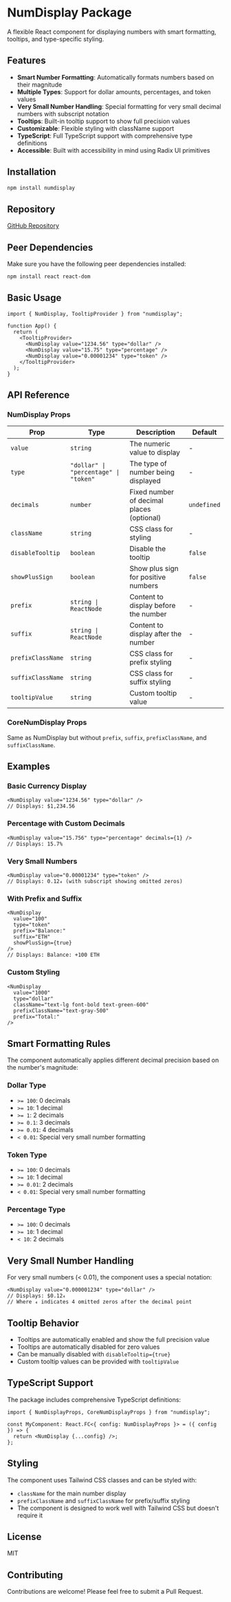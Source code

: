 # NumDisplay Package

A flexible React component for displaying numbers with smart formatting, tooltips, and type-specific styling.

## Features

- **Smart Number Formatting**: Automatically formats numbers based on their magnitude
- **Multiple Types**: Support for dollar amounts, percentages, and token values
- **Very Small Number Handling**: Special formatting for very small decimal numbers with subscript notation
- **Tooltips**: Built-in tooltip support to show full precision values
- **Customizable**: Flexible styling with className support
- **TypeScript**: Full TypeScript support with comprehensive type definitions
- **Accessible**: Built with accessibility in mind using Radix UI primitives

## Installation

```bash
npm install numdisplay
```

## Repository

[GitHub Repository](https://github.com/abdulhaseeb13mar/NumDisplay)

## Peer Dependencies

Make sure you have the following peer dependencies installed:

```bash
npm install react react-dom
```

## Basic Usage

```tsx
import { NumDisplay, TooltipProvider } from "numdisplay";

function App() {
  return (
    <TooltipProvider>
      <NumDisplay value="1234.56" type="dollar" />
      <NumDisplay value="15.75" type="percentage" />
      <NumDisplay value="0.00001234" type="token" />
    </TooltipProvider>
  );
}
```

## API Reference

### NumDisplay Props

| Prop              | Type                                  | Description                               | Default     |
| ----------------- | ------------------------------------- | ----------------------------------------- | ----------- |
| `value`           | `string`                              | The numeric value to display              | -           |
| `type`            | `"dollar" \| "percentage" \| "token"` | The type of number being displayed        | -           |
| `decimals`        | `number`                              | Fixed number of decimal places (optional) | `undefined` |
| `className`       | `string`                              | CSS class for styling                     | -           |
| `disableTooltip`  | `boolean`                             | Disable the tooltip                       | `false`     |
| `showPlusSign`    | `boolean`                             | Show plus sign for positive numbers       | `false`     |
| `prefix`          | `string \| ReactNode`                 | Content to display before the number      | -           |
| `suffix`          | `string \| ReactNode`                 | Content to display after the number       | -           |
| `prefixClassName` | `string`                              | CSS class for prefix styling              | -           |
| `suffixClassName` | `string`                              | CSS class for suffix styling              | -           |
| `tooltipValue`    | `string`                              | Custom tooltip value                      | -           |

### CoreNumDisplay Props

Same as NumDisplay but without `prefix`, `suffix`, `prefixClassName`, and `suffixClassName`.

## Examples

### Basic Currency Display

```tsx
<NumDisplay value="1234.56" type="dollar" />
// Displays: $1,234.56
```

### Percentage with Custom Decimals

```tsx
<NumDisplay value="15.756" type="percentage" decimals={1} />
// Displays: 15.7%
```

### Very Small Numbers

```tsx
<NumDisplay value="0.00001234" type="token" />
// Displays: 0.12₄ (with subscript showing omitted zeros)
```

### With Prefix and Suffix

```tsx
<NumDisplay
  value="100"
  type="token"
  prefix="Balance:"
  suffix="ETH"
  showPlusSign={true}
/>
// Displays: Balance: +100 ETH
```

### Custom Styling

```tsx
<NumDisplay
  value="1000"
  type="dollar"
  className="text-lg font-bold text-green-600"
  prefixClassName="text-gray-500"
  prefix="Total:"
/>
```

## Smart Formatting Rules

The component automatically applies different decimal precision based on the number's magnitude:

### Dollar Type

- `>= 100`: 0 decimals
- `>= 10`: 1 decimal
- `>= 1`: 2 decimals
- `>= 0.1`: 3 decimals
- `>= 0.01`: 4 decimals
- `< 0.01`: Special very small number formatting

### Token Type

- `>= 100`: 0 decimals
- `>= 10`: 1 decimal
- `>= 0.01`: 2 decimals
- `< 0.01`: Special very small number formatting

### Percentage Type

- `>= 100`: 0 decimals
- `>= 10`: 1 decimal
- `< 10`: 2 decimals

## Very Small Number Handling

For very small numbers (< 0.01), the component uses a special notation:

```tsx
<NumDisplay value="0.000001234" type="dollar" />
// Displays: $0.12₄
// Where ₄ indicates 4 omitted zeros after the decimal point
```

## Tooltip Behavior

- Tooltips are automatically enabled and show the full precision value
- Tooltips are automatically disabled for zero values
- Can be manually disabled with `disableTooltip={true}`
- Custom tooltip values can be provided with `tooltipValue`

## TypeScript Support

The package includes comprehensive TypeScript definitions:

```tsx
import { NumDisplayProps, CoreNumDisplayProps } from "numdisplay";

const MyComponent: React.FC<{ config: NumDisplayProps }> = ({ config }) => {
  return <NumDisplay {...config} />;
};
```

## Styling

The component uses Tailwind CSS classes and can be styled with:

- `className` for the main number display
- `prefixClassName` and `suffixClassName` for prefix/suffix styling
- The component is designed to work well with Tailwind CSS but doesn't require it

## License

MIT

## Contributing

Contributions are welcome! Please feel free to submit a Pull Request.
